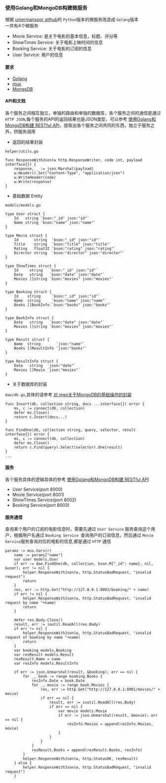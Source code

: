 ### 使用Golang和MongoDB构建微服务  

根据 [umermansoor github](https://github.com/umermansoor/microservices)的 `Python`版本的微服务改造成 `Golang`版本  
一共有4个微服务  
* Movie Service: 是关于电影的基本信息，标题、评分等
* ShowTimes Service: 关于电影上映时间的信息
* Booking Service: 关于电影的订阅的信息
* User Service: 用户的信息


#### 要求  

* [Golang](https://golang.org) 
* [mux](https://github.com/gorilla/mux)
* [MongoDB](https://www.mongodb.com/)

#### API和文档

各个服务之间相互独立，单独的路由和单独的数据库，各个服务之间的通信是通过 `HTTP JSON`,每个服务的API的返回结果也是JSON类型，可以参考 [使用Golang和MongoDB构建 RESTful API](https://github.com/coderminer/restful)，提取出各个服务之间共同的东西，独立于服务之外，供服务调用  

* 返回的结果封装  

`helper/utils.go`

```
func ResponseWithJson(w http.ResponseWriter, code int, payload interface{}) {
	response, _ := json.Marshal(payload)
	w.Header().Set("Content-Type", "application/json")
	w.WriteHeader(code)
	w.Write(response)
}

```

* 基础数据 Entity

`models/models.go`

```
type User struct {
	Id   string `bson:"_id" json:"id"`
	Name string `bson:"name" json:"name"`
}

type Movie struct {
	Id       string  `bson:"_id" json:"id"`
	Title    string  `bson:"title" json:"title"`
	Rating   float32 `bson:"rating" json:"rating"`
	Director string  `bson:"director" json:"director"`
}

type ShowTimes struct {
	Id     string   `bson:"_id" json:"id"`
	Date   string   `bson:"date" json:"date"`
	Movies []string `bson:"movies" json:"movies"`
}

type Booking struct {
	Id    string     `bson:"_id" json:"id"`
	Name  string     `bson:"name" json:"name"`
	Books []BookInfo `bson:"books" json:"books"`
}

type BookInfo struct {
	Date   string   `bson:"date" json:"date"`
	Movies []string `bson:"movies" json:"movies"`
}

type Result struct {
	Name  string       `json:"name"`
	Books []ResultInfo `json:"books"`
}

type ResultInfo struct {
	Date   string  `json:"date"`
	Movies []Movie `json:"movies"`
}
```

* 关于数据库的封装  

`dao/db.go`,具体的请参考 [对 mgo关于MongoDB的基础操作的封装](https://github.com/coderminer/goutil)

```
func Insert(db, collection string, docs ...interface{}) error {
	ms, c := connect(db, collection)
	defer ms.Close()
	return c.Insert(docs...)
}

func FindOne(db, collection string, query, selector, result interface{}) error {
	ms, c := connect(db, collection)
	defer ms.Close()
	return c.Find(query).Select(selector).One(result)
}
...
```

#### 服务

各个服务具体的逻辑具体的参考 [使用Golang和MongoDB构建 RESTful API](https://github.com/coderminer/restful)  

* User Service(port 8000)
* Movie Service(port 8001)
* ShowTimes Service(port 8002)
* Booking Service(port 8003)

#### 服务通信

查询某个用户的订阅的电影信息时，需要先通过 `User Service` 服务查询这个用户，根据用户名通过 `Booking Service `查询用户的订阅信息，然后通过 `Movie Service`服务查询对应的电影的信息,都是通过 `HTTP` 通信  

```
params := mux.Vars(r)
	name := params["name"]
	var user models.User
	if err := dao.FindOne(db, collection, bson.M{"_id": name}, nil, &user); err != nil {
		helper.ResponseWithJson(w, http.StatusBadRequest, "invalid request")
		return
	}
	res, err := http.Get("http://127.0.0.1:8003/booking/" + name)
	if err != nil {
		helper.ResponseWithJson(w, http.StatusBadRequest, "invalid request by name "+name)
		return
	}

	defer res.Body.Close()
	result, err := ioutil.ReadAll(res.Body)
	if err != nil {
		helper.ResponseWithJson(w, http.StatusBadRequest, "invalid request of booking by name "+name)
		return
	}
	var booking models.Booking
	var resResult models.Result
	resResult.Name = name
	var resInfo models.ResultInfo

	if err := json.Unmarshal(result, &booking); err == nil {
		for _, book := range booking.Books {
			resInfo.Date = book.Date
			for _, movie := range book.Movies {
				res, err := http.Get("http://127.0.0.1:8001/movies/" + movie)
				if err == nil {
					result, err := ioutil.ReadAll(res.Body)
					if err == nil {
						var movie models.Movie
						if err := json.Unmarshal(result, &movie); err == nil {
							resInfo.Movies = append(resInfo.Movies, movie)
						}
					}
				}
			}
			resResult.Books = append(resResult.Books, resInfo)
		}
		helper.ResponseWithJson(w, http.StatusOK, resResult)
	} else {
		helper.ResponseWithJson(w, http.StatusBadRequest, "invalid request")
	}
```

